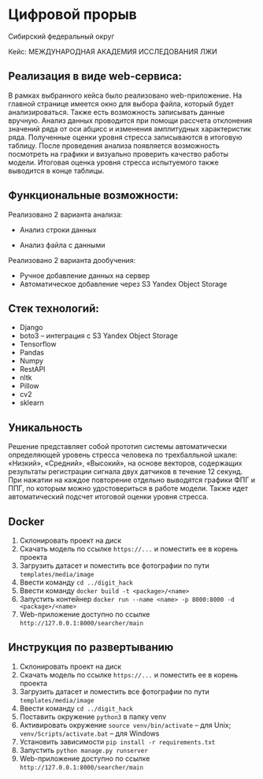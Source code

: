 # Цифровой прорыв
 
Сибирский федеральный округ

Кейс: МЕЖДУНАРОДНАЯ АКАДЕМИЯ ИССЛЕДОВАНИЯ ЛЖИ


## Реализация в виде web-сервиса:

В рамках выбранного кейса было реализовано web-приложение. На главной странице имеется окно для выбора файла, который будет анализироваться. Также есть возможность записывать данные вручную. Анализ данных проводится при помощи рассчета отклонения значений ряда от оси абцисс и изменения амплитудных характеристик ряда. Полученные оценки уровня стресса записываются в итоговую таблицу. После проведения анализа появляется возможность посмотреть на графики и визуально проверить качество работы модели. Итоговая оценка уровня стресса испытуемого также выводится в конце таблицы.

## Функциональные возможности:

Реализовано 2 варианта анализа:

* Анализ строки данных

* Анализ файла с данными

Реализовано 2 варианта дообучения:

* Ручное добавление данных на сервер
* Автоматическое добавление через S3 Yandex Object Storage

## Стек технологий:

* Django
* boto3 – интеграция с S3 Yandex Object Storage
* Tensorflow
* Pandas
* Numpy
* RestAPI
* nltk
* Pillow
* cv2
* sklearn

## Уникальность
Решение представляет собой прототип системы автоматически определяющей уровень стресса человека по трехбалльной шкале: «Низкий», «Средний», «Высокий», на основе векторов, содержащих результаты регистрации сигнала двух датчиков в течение 12 секунд. При нажатии на каждое повторение отдельно выводятся графики ФПГ и ППГ, по которым можно удостовериться в работе модели. Также идет автоматический подсчет итоговой оценки уровня стресса.

## Docker
1. Склонировать проект на диск
2. Скачать модель по ссылке `https://...` и поместить ее в корень проекта
3. Загрузить датасет и поместить все фотографии по пути `templates/media/image`
4. Ввести команду `cd ../digit_hack`
5. Ввести команду `docker build -t <package>/<name>`
6. Запустить контейнер `docker run --name <name> -p 8000:8000 -d <package>/<name>`
7. Web-приложение доступно по ссылке `http://127.0.0.1:8000/searcher/main`

## Инструкция по развертыванию
1. Склонировать проект на диск
2. Скачать модель по ссылке `https://...` и поместить ее в корень проекта
3. Загрузить датасет и поместить все фотографии по пути `templates/media/image`
4. Ввести команду `cd ../digit_hack`
5. Поставить окружение `python3` в папку venv
6. Активировать окружение `source venv/bin/activate` – для Unix; `venv/Scripts/activate.bat` – для Windows
7. Установить зависимости `pip install -r requirements.txt`
8. Запустить `python manage.py runserver`
9. Web-приложение доступно по ссылке `http://127.0.0.1:8000/searcher/main`
